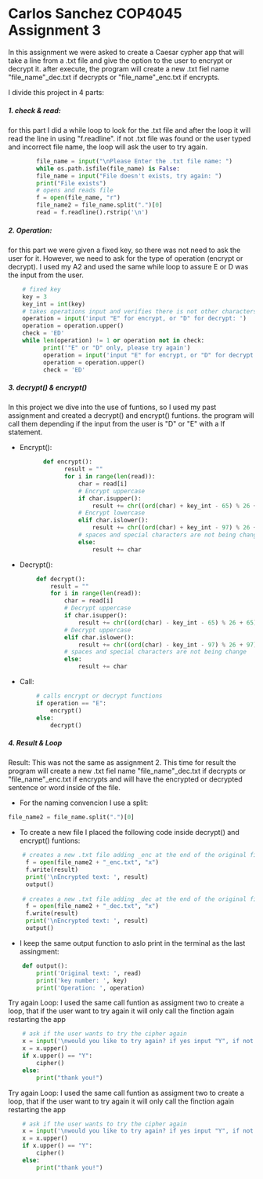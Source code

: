 # Carlos Sanchez COP4045 Assignment 3

In this assignment we were asked to create a Caesar cypher app that will take a line from a .txt file and give the option to the user to encrypt or decrypt it. after execute, the program will create a new .txt fiel name "file_name"_dec.txt if decrypts or "file_name"_enc.txt if encrypts.

I divide this project in 4 parts:

##### 1. check & read:  

for this part I did a while loop to look for the .txt file and after the loop it will read the line in using "f.readline". if not .txt file was found or the user typed and incorrect file name, the loop will ask the user to try again. 

```python
        file_name = input("\nPlease Enter the .txt file name: ")
        while os.path.isfile(file_name) is False:
        file_name = input("File doesn't exists, try again: ")
        print("File exists")
        # opens and reads file
        f = open(file_name, "r")
        file_name2 = file_name.split(".")[0]
        read = f.readline().rstrip('\n')
```
   
##### 2. Operation: 

for this part we were given a fixed key, so there was not need to ask the user for it. However, we need to ask for the type of operation (encrypt or decrypt). I used my A2 and used the same while loop to assure E or D was the input from the user.

```python
    # fixed key
    key = 3
    key_int = int(key)
    # takes operations input and verifies there is not other characters other that "d" or "e"
    operation = input('input "E" for encrypt, or "D" for decrypt: ')
    operation = operation.upper()
    check = 'ED'
    while len(operation) != 1 or operation not in check:
          print('"E" or "D" only, please try again')
          operation = input('input "E" for encrypt, or "D" for decrypt: ')
          operation = operation.upper()
          check = 'ED'

```
##### 3. decrypt() &  encrypt()

In this project we dive into the use of funtions, so I used my past assignment and created a decrypt() and  encrypt() funtions. the program will call them depending if the input from the user is "D" or "E" with a If statement.

- Encrypt():


```python
          def encrypt():
                result = ""
                for i in range(len(read)):
                    char = read[i]
                    # Encrypt uppercase
                    if char.isupper():
                        result += chr((ord(char) + key_int - 65) % 26 + 65)
                    # Encrypt lowercase
                    elif char.islower():
                        result += chr((ord(char) + key_int - 97) % 26 + 97)
                    # spaces and special characters are not being change
                    else:
                        result += char
```

- Decrypt():


```python
        def decrypt():
            result = ""
            for i in range(len(read)):
                char = read[i]
                # Decrypt uppercase
                if char.isupper():
                    result += chr((ord(char) - key_int - 65) % 26 + 65)
                # Decrypt uppercase
                elif char.islower():
                    result += chr((ord(char) - key_int - 97) % 26 + 97)
                # spaces and special characters are not being change
                else:
                    result += char
```

- Call:


```python
        # calls encrypt or decrypt functions
        if operation == "E":
            encrypt()
        else:
            decrypt()
```

##### 4. Result & Loop

Result: This was not the same as assignment 2. This time for result the program will create a new .txt fiel name "file_name"_dec.txt if decrypts or "file_name"_enc.txt if encrypts and will have the encrypted or decrypted sentence or word inside of the file.

- For the naming convencion I use a split:
```python
file_name2 = file_name.split(".")[0]
```
- To create a new file I placed the following code inside decrypt() and  encrypt() funtions:

```python
    # creates a new .txt file adding _enc at the end of the original file's name
     f = open(file_name2 + "_enc.txt", "x")
     f.write(result)
     print('\nEncrypted text: ', result)
     output()
    
    # creates a new .txt file adding _dec at the end of the original file's name
     f = open(file_name2 + "_dec.txt", "x")
     f.write(result)
     print('\nEncrypted text: ', result)
     output()
```

- I  keep the same output function to aslo print in the terminal as the last assingment:

```python
    def output():
        print('Original text: ', read)
        print('key number: ', key)
        print('Operation: ', operation)
```

Try again Loop: I used the same call funtion as assigment two to create a loop, that if the user want to try again it will only call the finction again restarting the app

```python
    # ask if the user wants to try the cipher again
    x = input('\nwould you like to try again? if yes input "Y", if not "N": ')
    x = x.upper()
    if x.upper() == "Y":
        cipher()
    else:
        print("thank you!")
```

Try again Loop: I used the same call funtion as assigment two to create a loop, that if the user want to try again it will only call the finction again restarting the app

```python
    # ask if the user wants to try the cipher again
    x = input('\nwould you like to try again? if yes input "Y", if not "N": ')
    x = x.upper()
    if x.upper() == "Y":
        cipher()
    else:
        print("thank you!")
```
